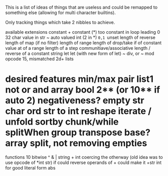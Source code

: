 This is a list of ideas of things that are useless and could be remapped to something else (allowing for multi character builtins).

Only tracking things which take 2 nibbles to achieve.

available extensions
constant + constant (*) too
constant in loop
leading 0
32 char value in str
~ auto valued int (2 in *)
`0,1
`unset
length of reverse
length of map (if no filter)
length of range
length of drop/take
if of constant
value at of a range
length of a step
communitiave/associative
length / reverse of a constant string
let let (with new form of let)
~ div, or ~ mod
opcode 15, mismatched 2d+ lists

desired features
min/max
pair
list1
not
or
and
array bool
2** (or 10** if auto 2)
negativeness?
empty str
char
ord
str to int
reshape
iterate / unfold
sortby
chunk/while
splitWhen
group
transpose
base?
array split, not removing empties
==
functions
10
bitwise ^ & |
string + int coercing the otherway (old idea was to use opcode of *int str)
	if could reverse operands of + could make it +str int for good literal form
abs